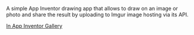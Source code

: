 A simple App Inventor drawing app that allows to draw on an image or photo and share the result by uploading to Imgur image hosting via its API. 

[In App Inventor Gallery](ai2.appinventor.mit.edu/?galleryId=6638155966054400)
